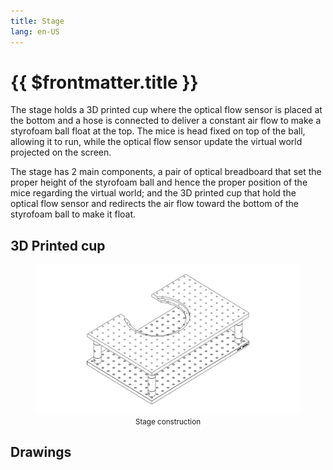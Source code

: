 ```yaml
---
title: Stage
lang: en-US
---
```


# {{ $frontmatter.title }}

The stage holds a 3D printed cup where the optical flow sensor is placed at the bottom and a hose is connected to deliver a constant air flow to make a styrofoam ball float at the top. The mice is head fixed on top of the ball, allowing it to run, while the optical flow sensor update the virtual world projected on the screen.

The stage has 2 main components, a pair of optical breadboard that set the proper height of the styrofoam ball and hence the proper position of the mice regarding the virtual world; and the 3D printed cup that hold the optical flow sensor and redirects the air flow toward the bottom of the styrofoam ball to make it float.

## 3D Printed cup



<figure>
  <img src='./assets/images/stage/stage-construction.png'>
  <center><figcaption><small>Stage construction</small></figcaption></center>
</figure>

## Drawings